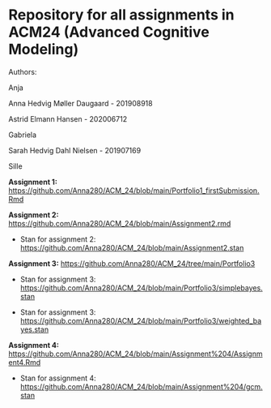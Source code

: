# Repository for all assignments in ACM24 (Advanced Cognitive Modeling)

Authors:

Anja

Anna Hedvig Møller Daugaard - 201908918

Astrid Elmann Hansen - 202006712

Gabriela

Sarah Hedvig Dahl Nielsen - 201907169

Sille



**Assignment 1:** https://github.com/Anna280/ACM_24/blob/main/Portfolio1_firstSubmission.Rmd


**Assignment 2:** https://github.com/Anna280/ACM_24/blob/main/Assignment2.rmd
  
-  Stan for assignment 2:   https://github.com/Anna280/ACM_24/blob/main/Assignment2.stan

  
**Assignment 3:** https://github.com/Anna280/ACM_24/tree/main/Portfolio3
  
-  Stan for assignment 3:   https://github.com/Anna280/ACM_24/blob/main/Portfolio3/simplebayes.stan

-  Stan for assignment 3:   https://github.com/Anna280/ACM_24/blob/main/Portfolio3/weighted_bayes.stan 

                           
**Assignment 4:** https://github.com/Anna280/ACM_24/blob/main/Assignment%204/Assignment4.Rmd 

- Stan for assignment 4:    https://github.com/Anna280/ACM_24/blob/main/Assignment%204/gcm.stan 
  
